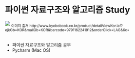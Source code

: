 # 파이썬 자료구조와 알고리즘 Study
<img src="http://image.kyobobook.co.kr/images/book/large/912/l9791162241912.jpg">
<sub>이미지 출처 http://www.kyobobook.co.kr/product/detailViewKor.laf?ejkGb=KOR&mallGb=KOR&barcode=9791162241912&orderClick=LAG&Kc=</sub>

<br>
<br>

- 파이썬 자료구조와 알고리즘 공부
- Pycharm (Mac OS)
